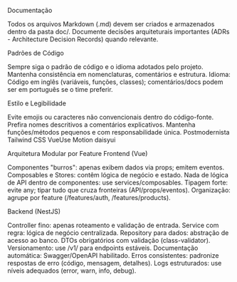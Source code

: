 Documentação

Todos os arquivos Markdown (.md) devem ser criados e armazenados dentro da pasta doc/.
Documente decisões arquiteturais importantes (ADRs - Architecture Decision Records) quando relevante.

Padrões de Código

Sempre siga o padrão de código e o idioma adotados pelo projeto.
Mantenha consistência em nomenclaturas, comentários e estrutura.
Idioma: Código em inglês (variáveis, funções, classes); comentários/docs podem ser em português se o time preferir.

Estilo e Legibilidade

Evite emojis ou caracteres não convencionais dentro do código-fonte.
Prefira nomes descritivos a comentários explicativos.
Mantenha funções/métodos pequenos e com responsabilidade única.
Postmodernista
Tailwind CSS
VueUse Motion
daisyui

Arquitetura Modular por Feature
Frontend (Vue)

Componentes "burros": apenas exibem dados via props; emitem eventos.
Composables e Stores: contêm lógica de negócio e estado.
Nada de lógica de API dentro de componentes: use services/composables.
Tipagem forte: evite any; tipar tudo que cruza fronteiras (API/props/eventos).
Organização: agrupe por feature (/features/auth, /features/products).

Backend (NestJS)

Controller fino: apenas roteamento e validação de entrada.
Service com regra: lógica de negócio centralizada.
Repository para dados: abstração de acesso ao banco.
DTOs obrigatórios com validação (class-validator).
Versionamento: use /v1/ para endpoints estáveis.
Documentação automática: Swagger/OpenAPI habilitado.
Erros consistentes: padronize respostas de erro (código, mensagem, detalhes).
Logs estruturados: use níveis adequados (error, warn, info, debug).